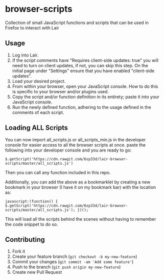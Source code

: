 browser-scripts
====================

Collection of small JavaScript functions and scripts that can be used in Firefox to interact with Lair

## Usage

1. Log into Lair.
2. If the script comments have "Requires client-side updates: true" you will need to turn on client updates, if not, you can skip this step. On the initial page under "Settings" ensure that you have enabled "client-side updates".
3. Load your desired project.
4. From within your browser, open your JavaScript console. How to do this is specific to your browser and/or plugins used.
5. Copy the script and/or function definition in its entirety; paste it into your JavaScript console.
6. Run the newly defined function, adhering to the usage defined in the comments of each script.

## Loading ALL Scripts

You can now import all_scripts.js or all_scripts_min.js in the developer console for easier access to all the browser scripts at once. 
paste the following into your developer console and you are ready to go:

`$.getScript('https://cdn.rawgit.com/6sp33d/lair-browser-scripts/master/all_scripts.js')`

Then you can call any function included in this repo.

Additionally, you can add the above as a bookmarklet by creating a new bookmark in your browser (I have it on my bookmark bar) with the location as:  

`javascript:(function() { $.getScript('https://cdn.rawgit.com/6sp33d/lair-browser-scripts/master/all_scripts.js'); })();`

This will load all the scripts behind the scenes without having to remember the code snippet to do so.


## Contributing

1. Fork it
2. Create your feature branch (`git checkout -b my-new-feature`)
3. Commit your changes (`git commit -am 'Add some feature'`)
4. Push to the branch (`git push origin my-new-feature`)
5. Create new Pull Request
